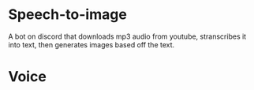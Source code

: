 # Speech-to-image
A bot on discord that downloads mp3 audio from youtube, stranscribes it into text, then generates images based off the text.
# Voice
